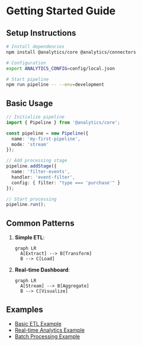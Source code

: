 # Getting Started Guide

## Setup Instructions
```bash
# Install dependencies
npm install @analytics/core @analytics/connectors

# Configuration
export ANALYTICS_CONFIG=config/local.json

# Start pipeline
npm run pipeline -- --env=development
```

## Basic Usage
```typescript
// Initialize pipeline
import { Pipeline } from '@analytics/core';

const pipeline = new Pipeline({
  name: 'my-first-pipeline',
  mode: 'stream'
});

// Add processing stage
pipeline.addStage({
  name: 'filter-events',
  handler: 'event-filter',
  config: { filter: "type === 'purchase'" }
});

// Start processing
pipeline.run();
```

## Common Patterns
1. **Simple ETL**:
   ```mermaid
   graph LR
     A[Extract] --> B[Transform]
     B --> C[Load]
   ```

2. **Real-time Dashboard**:
   ```mermaid
   graph LR
     A[Stream] --> B[Aggregate]
     B --> C[Visualize]
   ```

## Examples
- [Basic ETL Example](#)
- [Real-time Analytics Example](#)
- [Batch Processing Example](#)
